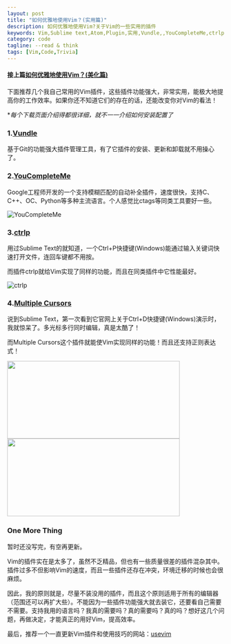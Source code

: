 ```yaml
---
layout: post
title: "如何优雅地使用Vim？(实用篇)"
description: 如何优雅地使用Vim?关于Vim的一些实用的插件
keywords: Vim,Sublime text,Atom,Plugin,实用,Vundle,,YouCompleteMe,ctrlp,usevim
category: code
tagline: --read & think
tags: [Vim,Code,Trivia]
---
```



#### 接上篇[如何优雅地使用Vim？(美化篇)](http://jackiekuo.com/code/2014/05/06/use-vim-the-sexy-way/)

下面推荐几个我自己常用的Vim插件，这些插件功能强大，非常实用，能极大地提高你的工作效率。如果你还不知道它们的存在的话，还能改变你对Vim的看法！

**每个下载页面介绍得都很详细，就不一一介绍如何安装配置了*

### 1.[Vundle](https://github.com/gmarik/Vundle.vim)

基于Git的功能强大插件管理工具，有了它插件的安装、更新和卸载就不用操心了。

### 2.[YouCompleteMe](https://github.com/Valloric/YouCompleteMe‎)

Google工程师开发的一个支持模糊匹配的自动补全插件，速度很快，支持C、C++、OC、Python等多种主流语言。个人感觉比ctags等同类工具要好一些。

![YouCompleteMe](http://jackiekuo.com/images/YCM.gif)

### 3.[ctrlp](https://github.com/kien/ctrlp.vim)

用过Sublime Text的就知道，一个Ctrl+P快捷键(Windows)能通过输入关键词快速打开文件，连回车键都不用按。

而插件ctrlp就给Vim实现了同样的功能，而且在同类插件中它性能最好。

![ctrlp](http://jackiekuo.com/images/ctrlp.png)

### 4.[Multiple Cursors](https://github.com/terryma/vim-multiple-cursors)

说到Sublime Text，第一次看到它官网上关于Ctrl+D快捷键(Windows)演示时，我就惊呆了。多光标多行同时编辑，真是太酷了！

而Multiple Cursors这个插件就能使Vim实现同样的功能！而且还支持正则表达式！

<img src="http://jackiekuo.com/images/multiple-cursors1.gif" style="width:400px; height:180px;">

<img src="http://jackiekuo.com/images/multiple-cursors2.gif" style="width:400px; height:180px;">

### One More Thing

暂时还没写完，有空再更新。

Vim的插件实在是太多了，虽然不乏精品，但也有一些质量很差的插件混杂其中。插件过多不但影响Vim的速度，而且一些插件还存在冲突，环境迁移的时候也会很麻烦。

因此，我的原则就是，尽量不装没用的插件，而且这个原则适用于所有的编辑器（范围还可以再扩大些）。不能因为一些插件功能强大就去装它，还要看自己需要不需要。支持我用的语言吗？我真的需要吗？真的需要吗？真的吗？想好这几个问题，再做决定，才能真正的用好Vim，提高效率。

最后，推荐一个一直更新Vim插件和使用技巧的网站：[usevim](http://usevim.com/)